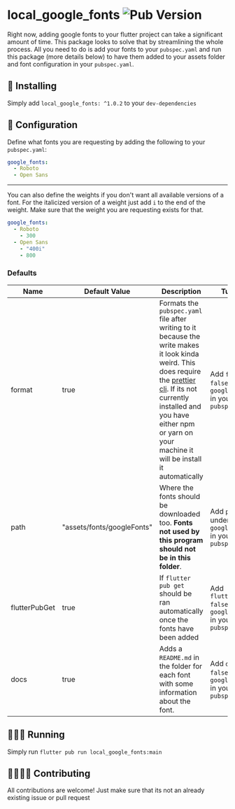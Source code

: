 # local_google_fonts ![Pub Version](https://img.shields.io/pub/v/local_google_fonts)

Right now, adding google fonts to your flutter project can take a significant amount of time. This package looks to solve that by streamlining the whole process. All you need to do is add your fonts to your `pubspec.yaml` and run this package (more details below) to have them added to your assets folder and font configuration in your `pubspec.yaml`.

## 🚀 Installing

Simply add `local_google_fonts: ^1.0.2` to your `dev-dependencies`

## 🧾 Configuration

Define what fonts you are requesting by adding the following to your `pubspec.yaml`:

```yaml
google_fonts:
  - Roboto
  - Open Sans
```

---

You can also define the weights if you don't want all available versions of a font. For the italicized version of a weight just add `i` to the end of the weight. Make sure that the weight you are requesting exists for that.

```yaml
google_fonts:
  - Roboto
    - 300
  - Open Sans
    - "400i"
    - 800
```

### Defaults

| Name          | Default Value              | Description                                                                                                                                                                                                                                                                     | Turn Off                                                               |
| ------------- | -------------------------- | ------------------------------------------------------------------------------------------------------------------------------------------------------------------------------------------------------------------------------------------------------------------------------- | ---------------------------------------------------------------------- |
| format        | true                       | Formats the `pubspec.yaml` file after writing to it because the write makes it look kinda weird. This does require the [prettier cli](https://prettier.io/). If its not currently installed and you have either npm or yarn on your machine it will be install it automatically | Add `format: false` under `google_fonts` in your `pubspec.yaml`        |
| path          | "assets/fonts/googleFonts" | Where the fonts should be downloaded too. **Fonts not used by this program should not be in this folder**.                                                                                                                                                                      | Add `path:  ""` under `google_fonts` in your `pubspec.yaml`            |
| flutterPubGet | true                       | If `flutter pub get` should be ran automatically once the fonts have been added                                                                                                                                                                                                 | Add `flutterPubGet: false` under `google_fonts` in your `pubspec.yaml` |
| docs          | true                       | Adds a `README.md` in the folder for each font with some information about the font.                                                                                                                                                                                            | Add `docs: false` under `google_fonts` in your `pubspec.yaml`          |

## 🏃🏼‍♂️ Running

Simply run `flutter pub run local_google_fonts:main`

## 🙋‍♀️🙋‍♂️ Contributing

All contributions are welcome! Just make sure that its not an already existing issue or pull request
